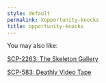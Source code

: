 ```yaml
---
style: default
permalink: Xopportunity-knocks
title: opportunity-knocks
---
```

You may also like:

[SCP-2263: The Skeleton Gallery](http://scp-wiki.net/scp-2263)

[SCP-583: Deathly Video Tape](http://scp-wiki.net/scp-583)
